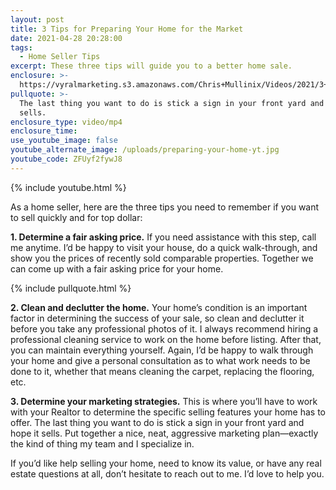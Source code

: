 ```yaml
---
layout: post
title: 3 Tips for Preparing Your Home for the Market
date: 2021-04-28 20:28:00
tags:
  - Home Seller Tips
excerpt: These three tips will guide you to a better home sale.
enclosure: >-
  https://vyralmarketing.s3.amazonaws.com/Chris+Mullinix/Videos/2021/3+Tips+for+Preparing+Your+Home+for+the+Market.mp4
pullquote: >-
  The last thing you want to do is stick a sign in your front yard and hope it
  sells.
enclosure_type: video/mp4
enclosure_time:
use_youtube_image: false
youtube_alternate_image: /uploads/preparing-your-home-yt.jpg
youtube_code: ZFUyf2fywJ8
---
```

{% include youtube.html %}

As a home seller, here are the three tips you need to remember if you want to sell quickly and for top dollar:

**1\. Determine a fair asking price.** If you need assistance with this step, call me anytime. I’d be happy to visit your house, do a quick walk-through, and show you the prices of recently sold comparable properties. Together we can come up with a fair asking price for your home.&nbsp;

{% include pullquote.html %}

**2\. Clean and declutter the home.** Your home’s condition is an important factor in determining the success of your sale, so clean and declutter it before you take any professional photos of it. I always recommend hiring a professional cleaning service to work on the home before listing. After that, you can maintain everything yourself. Again, I’d be happy to walk through your home and give a personal consultation as to what work needs to be done to it, whether that means cleaning the carpet, replacing the flooring, etc.&nbsp;

**3\. Determine your marketing strategies.** This is where you’ll have to work with your Realtor to determine the specific selling features your home has to offer. The last thing you want to do is stick a sign in your front yard and hope it sells. Put together a nice, neat, aggressive marketing plan—exactly the kind of thing my team and I specialize in.&nbsp;

If you’d like help selling your home, need to know its value, or have any real estate questions at all, don’t hesitate to reach out to me. I’d love to help you.

